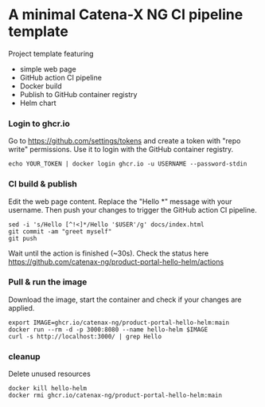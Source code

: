 # A minimal Catena-X NG CI pipeline template

Project template featuring
- simple web page
- GitHub action CI pipeline
- Docker build
- Publish to GitHub container registry
- Helm chart


### Login to ghcr.io

Go to https://github.com/settings/tokens and create a token with "repo write" permissions.
Use it to login with the GitHub container registry.

    echo YOUR_TOKEN | docker login ghcr.io -u USERNAME --password-stdin


### CI build & publish

Edit the web page content. Replace the "Hello *" message with your username.
Then push your changes to trigger the GitHub action CI pipeline.

    sed -i 's/Hello [^!<]*/Hello '$USER'/g' docs/index.html
    git commit -am "greet myself"
    git push


Wait until the action is finished (~30s). Check the status here
https://github.com/catenax-ng/product-portal-hello-helm/actions


### Pull & run the image

Download the image, start the container and check if your changes are applied.

    export IMAGE=ghcr.io/catenax-ng/product-portal-hello-helm:main
    docker run --rm -d -p 3000:8080 --name hello-helm $IMAGE
    curl -s http://localhost:3000/ | grep Hello


### cleanup

Delete unused resources

    docker kill hello-helm
    docker rmi ghcr.io/catenax-ng/product-portal-hello-helm:main

